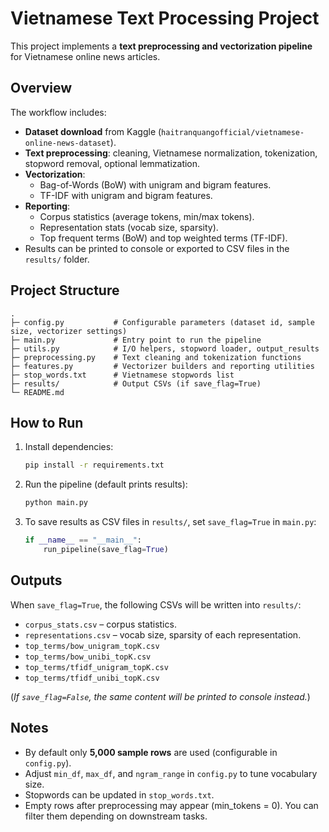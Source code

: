 # Vietnamese Text Processing Project

This project implements a **text preprocessing and vectorization pipeline** for Vietnamese online news articles.

## Overview

The workflow includes:

- **Dataset download** from Kaggle (`haitranquangofficial/vietnamese-online-news-dataset`).  
- **Text preprocessing**: cleaning, Vietnamese normalization, tokenization, stopword removal, optional lemmatization.  
- **Vectorization**:  
  - Bag-of-Words (BoW) with unigram and bigram features.  
  - TF-IDF with unigram and bigram features.  
- **Reporting**:  
  - Corpus statistics (average tokens, min/max tokens).  
  - Representation stats (vocab size, sparsity).  
  - Top frequent terms (BoW) and top weighted terms (TF-IDF).  
- Results can be printed to console or exported to CSV files in the `results/` folder.

## Project Structure

```
.
├─ config.py           # Configurable parameters (dataset id, sample size, vectorizer settings)
├─ main.py             # Entry point to run the pipeline
├─ utils.py            # I/O helpers, stopword loader, output_results
├─ preprocessing.py    # Text cleaning and tokenization functions
├─ features.py         # Vectorizer builders and reporting utilities
├─ stop_words.txt      # Vietnamese stopwords list
├─ results/            # Output CSVs (if save_flag=True)
└─ README.md
```

## How to Run

1. Install dependencies:
   ```bash
   pip install -r requirements.txt
   ```

2. Run the pipeline (default prints results):
   ```bash
   python main.py
   ```

3. To save results as CSV files in `results/`, set `save_flag=True` in `main.py`:
   ```python
   if __name__ == "__main__":
       run_pipeline(save_flag=True)
   ```

## Outputs

When `save_flag=True`, the following CSVs will be written into `results/`:

- `corpus_stats.csv` – corpus statistics.  
- `representations.csv` – vocab size, sparsity of each representation.  
- `top_terms/bow_unigram_topK.csv`  
- `top_terms/bow_unibi_topK.csv`  
- `top_terms/tfidf_unigram_topK.csv`  
- `top_terms/tfidf_unibi_topK.csv`

(*If `save_flag=False`, the same content will be printed to console instead.*)

## Notes

- By default only **5,000 sample rows** are used (configurable in `config.py`).  
- Adjust `min_df`, `max_df`, and `ngram_range` in `config.py` to tune vocabulary size.  
- Stopwords can be updated in `stop_words.txt`.  
- Empty rows after preprocessing may appear (min_tokens = 0). You can filter them depending on downstream tasks.  
